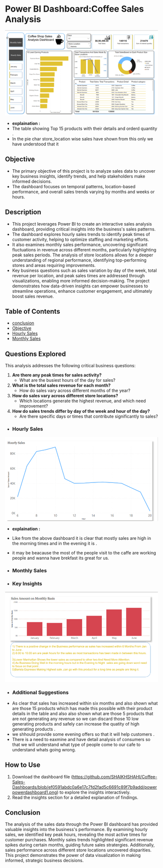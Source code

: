 # Power BI Dashboard:Coffee Sales Analysis 
![Dashboard Screenshot](
https://github.com/SHAIKHSHAHI/Coffee-Sales-Dashboards/blob/ef0591abdc0a6e17c7fd2fad5c6691c89f7b9add/powerpowerdashboard1.png)
- **explaination :**
- The table showing Top 15 products with their details and orderd quantity .
- In the pie char store_location wise sales have shown from this only we have understood that it 

## Objective
- The primary objective of this project is to analyze sales data to uncover key business insights, identify trends, and help stakeholders make informed decisions. 
- The dashboard focuses on temporal patterns, location-based performance, and overall sales trends varying by months and weeks or hours.
## Description

- This project leverages Power BI to create an interactive sales analysis dashboard, providing critical insights into the business's sales patterns.
-  The dashboard explores hourly sales trends to identify peak times of customer activity, helping to optimize staffing and marketing efforts.
-  It also examines monthly sales performance, uncovering significant fluctuations in revenue across different months, particularly highlighting peak sales periods. The analysis of store locations allows for a deeper understanding of regional performance, identifying top-performing stores and areas requiring improvements.
-  Key business questions such as sales variation by day of the week, total revenue per location, and peak sales times are addressed through visualizations, enabling more informed decision-making. The project demonstrates how data-driven insights can empower businesses to streamline operations, enhance customer engagement, and ultimately boost sales revenue.
   
## Table of Contents
-  [conclusion](#conclusion)
-  [ Objective ](#Objective)
-  [Hourly Sales  ](#Hourly-Sales)
-  [Monthly Sales](#Monthly-Sales)

 ## Questions Explored
This analysis addresses the following critical business questions:
1. **Are there any peak times for sales activity?**
   - What are the busiest hours of the day for sales?
2. **What is the total sales revenue for each month?**
   - How do sales vary across different months of the year?
3. **How do sales vary across different store locations?**
   - Which locations generate the highest revenue, and which need improvement?
4. **How do sales trends differ by day of the week and hour of the day?**
   - Are there specific days or times that contribute significantly to sales?
   
- ### Hourly Sales
![Dashboard Screenshot](https://github.com/SHAIKHSHAHI/Coffee-Sales-Dashboards/blob/74dafa57967950212b7fc5a0ef6514f4b5eee1b3/hourly.png)
- **explaination :**
-  Like from the above dashboard it is clear that mostly sales are high in the morning times and in the evening it is .
-  it may be beacause the most of the people visit to the caffe are working people and wanna have brekfast its great for us.
   
 

- ### Monthly Sales
- ### Key Insights
![Dashboard Screenshot](https://github.com/SHAIKHSHAHI/Coffee-Sales-Dashboards/blob/eabdf6c4093e6b3225e15b315f369eefcc9e8102/Monthly%20sales.png)

- ###  Additional Suggestions 
- As clear that sales has increased within six months and also shown what are those 15 products which has made this possible with their product details in the table and also also shown what are those 5 products that are not generating any revenue so we can discard those 10 low generating products and safely can increase the quatity of high generating products .
- we shhould provide some evening offers so that it will help customers .
- There is a need to eaxmine and have detail analysis of consumers so that we will understand what type of people come to our cafe to understand whats going wrong.



## How to Use
1. Download the dashboard file (https://github.com/SHAIKHSHAHI/Coffee-Sales-Dashboards/blob/ef0591abdc0a6e17c7fd2fad5c6691c89f7b9add/powerpowerdashboard1.png)
 to explore the insights interactively. 
2. Read the insights section  for a detailed explanation of findings.
  

## Conclusion
The analysis of the sales data through the Power BI dashboard has provided valuable insights into the business's performance. By examining hourly sales, we identified key peak hours, revealing the most active times for customer purchases. Monthly sales trends highlighted significant revenue spikes during certain months, guiding future sales stratergies. Additionally, sales performance across different store locations uncovered disparities. This project demonstrates the power of data visualization in making informed, strategic business decisions.
